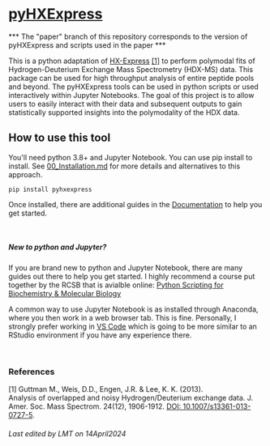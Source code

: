 # [pyHXExpress](https://github.com/tuttlelm/pyHXExpress)

*** The "paper" branch of this repository corresponds to the version of pyHXExpress and scripts used in the paper ***

This is a python adaptation of [HX-Express](https://www.hxms.com/HXExpress/) [[1]](#1) to perform polymodal fits of Hydrogen-Deuterium Exchange Mass Spectrometry (HDX-MS) data. This package can be used for high throughput analysis of entire peptide pools and beyond. The pyHXExpress tools can be used in python scripts or used interactively within Jupyter Notebooks. The goal of this project is to allow users to easily interact with their data and subsequent outputs to gain statistically supported insights into the polymodality of the HDX data. 

## How to use this tool

You'll need python 3.8+ and Jupyter Notebook. You can use pip install to install. See [00_Installation.md](Documentation/00_Installation.md) for more details and alternatives to this approach.


    pip install pyhxexpress


Once installed, there are additional guides in the [Documentation](Documentation/01_Overview.md) to help you get started.

<br>

##### New to python and Jupyter?
If you are brand new to python and Jupyter Notebook, there are many guides out there to help you get started. I highly recommend a course put together by the RCSB that is avialble online: [Python Scripting for Biochemistry & Molecular Biology](https://pdb101.rcsb.org/train/training-events/python)

A common way to use Jupyter Notebook is as installed through Anaconda, where you then work in a web browser tab. This is fine. Personally, I strongly prefer working in [VS Code](https://code.visualstudio.com/docs/datascience/jupyter-notebooks) which is going to be more similar to an RStudio environment if you have any experience there.  

<br>

### References
<a id="1">[1]</a> 
Guttman M., Weis, D.D., Engen, J.R. & Lee, K. K. (2013).  
Analysis of overlapped and noisy Hydrogen/Deuterium exchange data.  J. Amer. Soc. Mass Spectrom. 24(12), 1906-1912.
[DOI: 10.1007/s13361-013-0727-5](https://pubs.acs.org/doi/10.1007/s13361-013-0727-5).

###### Last edited by LMT on 14April2024
